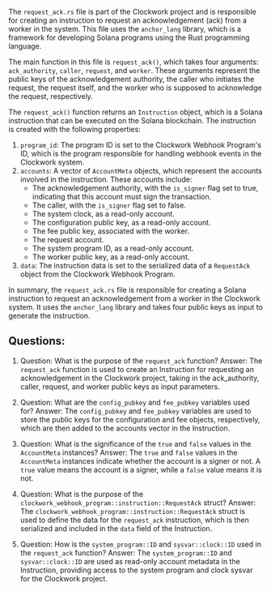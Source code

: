 The `request_ack.rs` file is part of the Clockwork project and is responsible for creating an instruction to request an acknowledgement (ack) from a worker in the system. This file uses the `anchor_lang` library, which is a framework for developing Solana programs using the Rust programming language.

The main function in this file is `request_ack()`, which takes four arguments: `ack_authority`, `caller`, `request`, and `worker`. These arguments represent the public keys of the acknowledgement authority, the caller who initiates the request, the request itself, and the worker who is supposed to acknowledge the request, respectively.

The `request_ack()` function returns an `Instruction` object, which is a Solana instruction that can be executed on the Solana blockchain. The instruction is created with the following properties:

1. `program_id`: The program ID is set to the Clockwork Webhook Program's ID, which is the program responsible for handling webhook events in the Clockwork system.
2. `accounts`: A vector of `AccountMeta` objects, which represent the accounts involved in the instruction. These accounts include:
   - The acknowledgement authority, with the `is_signer` flag set to true, indicating that this account must sign the transaction.
   - The caller, with the `is_signer` flag set to false.
   - The system clock, as a read-only account.
   - The configuration public key, as a read-only account.
   - The fee public key, associated with the worker.
   - The request account.
   - The system program ID, as a read-only account.
   - The worker public key, as a read-only account.
3. `data`: The instruction data is set to the serialized data of a `RequestAck` object from the Clockwork Webhook Program.

In summary, the `request_ack.rs` file is responsible for creating a Solana instruction to request an acknowledgement from a worker in the Clockwork system. It uses the `anchor_lang` library and takes four public keys as input to generate the instruction.

## Questions:

1. Question: What is the purpose of the `request_ack` function?
   Answer: The `request_ack` function is used to create an Instruction for requesting an acknowledgement in the Clockwork project, taking in the ack_authority, caller, request, and worker public keys as input parameters.

2. Question: What are the `config_pubkey` and `fee_pubkey` variables used for?
   Answer: The `config_pubkey` and `fee_pubkey` variables are used to store the public keys for the configuration and fee objects, respectively, which are then added to the accounts vector in the Instruction.

3. Question: What is the significance of the `true` and `false` values in the `AccountMeta` instances?
   Answer: The `true` and `false` values in the `AccountMeta` instances indicate whether the account is a signer or not. A `true` value means the account is a signer, while a `false` value means it is not.

4. Question: What is the purpose of the `clockwork_webhook_program::instruction::RequestAck` struct?
   Answer: The `clockwork_webhook_program::instruction::RequestAck` struct is used to define the data for the `request_ack` instruction, which is then serialized and included in the `data` field of the Instruction.

5. Question: How is the `system_program::ID` and `sysvar::clock::ID` used in the `request_ack` function?
   Answer: The `system_program::ID` and `sysvar::clock::ID` are used as read-only account metadata in the Instruction, providing access to the system program and clock sysvar for the Clockwork project.
